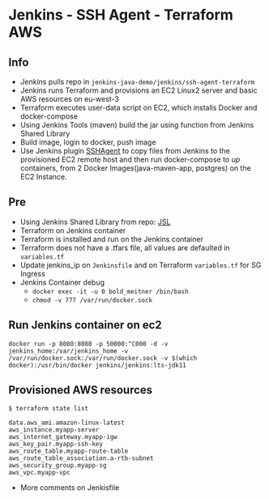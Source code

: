 # Jenkins - SSH Agent - Terraform AWS

## Info
- Jenkins pulls repo in `jenkins-java-demo/jenkins/ssh-agent-terraform`
- Jenkins runs Terraform and provisions an EC2 Linux2 server and basic AWS resources on eu-west-3
- Terraform executes user-data script on EC2, which installs Docker and docker-compose
- Using Jenkins Tools (maven) build the jar using function from Jenkins Shared Library
- Build image, login to docker, push image
- Use Jenkins plugin [SSHAgent](https://plugins.jenkins.io/ssh-agent/) to copy files from Jenkins to the provisioned EC2 remote host and then run docker-compose to _up_ containers, from 2 Docker Images(java-maven-app, postgres) on the EC2 Instance.

## Pre
- Using Jenkins Shared Library from repo: [JSL](https://github.com/miltozz/jenkins-shared-library)
- Terraform  on Jenkins container
- Terraform is installed and run on the Jenkins container
- Terraform does not have a .tfars file, all values are defaulted in `variables.tf`
- Update jenkins_ip on `Jenkinsfile` and on Terraform `variables.tf` for SG Ingress
- Jenkins Container debug
    - `docker exec -it -u 0 bold_meitner /bin/bash`
    - `chmod -v 777 /var/run/docker.sock`

## Run Jenkins container on ec2
`docker run -p 8080:8080 -p 50000:^C000 -d -v jenkins_home:/var/jenkins_home -v /var/run/docker.sock:/var/run/docker.sock -v $(which docker):/usr/bin/docker jenkins/jenkins:lts-jdk11`

## Provisioned AWS resources
```
$ terraform state list

data.aws_ami.amazon-linux-latest
aws_instance.myapp-server
aws_internet_gateway.myapp-igw
aws_key_pair.myapp-ssh-key
aws_route_table.myapp-route-table
aws_route_table_association.a-rtb-subnet
aws_security_group.myapp-sg
aws_vpc.myapp-vpc
```

- More comments on Jenkisfile



